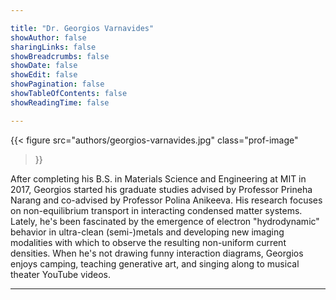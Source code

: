 ```yaml
---

title: "Dr. Georgios Varnavides"
showAuthor: false
sharingLinks: false
showBreadcrumbs: false
showDate: false
showEdit: false
showPagination: false
showTableOfContents: false
showReadingTime: false

---
```


{{< figure
src="authors/georgios-varnavides.jpg"
class="prof-image"
>}}

After completing his B.S. in Materials Science and Engineering at MIT in 2017, Georgios started his graduate studies advised by Professor Prineha Narang and  co-advised by Professor Polina Anikeeva. His research focuses on non-equilibrium transport in interacting condensed matter systems. Lately, he's been fascinated by the emergence of electron "hydrodynamic" behavior in ultra-clean (semi-)metals and developing new imaging modalities with which to observe the resulting non-uniform current densities. When he's not drawing funny interaction diagrams, Georgios enjoys camping, teaching generative art, and singing along to musical theater YouTube videos.

---
